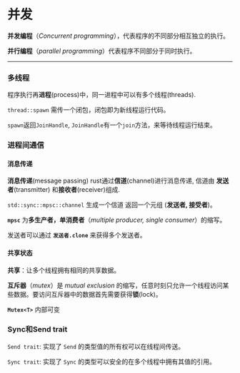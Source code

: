 # 并发

**并发编程**（*Concurrent programming*），代表程序的不同部分相互独立的执行。

**并行编程**（*parallel programming*）代表程序不同部分于同时执行。

---

### 多线程

程序执行再**进程**(process)中，同一进程中可以有多个线程(threads).

`thread::spawn` 需传一个闭包，闭包即为新线程运行代码。

`spawn`返回`JoinHandle`, `JoinHandle`有一个`join`方法，来等待线程运行结束。



### 进程间通信



#### 消息传递

**消息传递**(message passing) rust通过**信道**(channel)进行消息传递, 信道由 **发送者**(transmitter) 和**接收者**(receiver)组成.

`std::sync::mpsc::channel` 生成一个信道 返回一个元组 (**发送者, 接受者**)。

**`mpsc`** 为**多生产者，单消费者**（*multiple producer, single consumer*）的缩写。

发送者可以通过 **`发送者.clone`** 来获得多个发送者。



#### 共享状态

**共享**：让多个线程拥有相同的共享数据。

**互斥器**（*mutex*）是 *mutual exclusion* 的缩写，任意时刻只允许一个线程访问某些数据。要访问互斥器中的数据首先需要获得**锁**(lock)。

**`Mutex<T>`** 内部可变



### Sync和Send trait

`Send trait`: 实现了 `Send` 的类型值的所有权可以在线程间传送。

`Sync trait`: 实现了 `Sync` 的类型可以安全的在多个线程中拥有其值的引用。